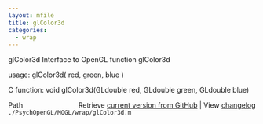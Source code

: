 ```yaml
---
layout: mfile
title: glColor3d
categories:
  - wrap
---
```


glColor3d  Interface to OpenGL function glColor3d

usage:  glColor3d\( red, green, blue \)

C function:  void glColor3d\(GLdouble red, GLdouble green, GLdouble blue\)


<div class="code_header" style="text-align:right;">
  <span style="float:left;">Path&nbsp;&nbsp;</span> <span class="counter">Retrieve <a href=
  "https://raw.github.com/Psychtoolbox-3/Psychtoolbox-3/beta/./PsychOpenGL/MOGL/wrap/glColor3d.m">current version from GitHub</a> | View <a href=
  "https://github.com/Psychtoolbox-3/Psychtoolbox-3/commits/beta/./PsychOpenGL/MOGL/wrap/glColor3d.m">changelog</a></span>
</div>
<div class="code">
  <code>./PsychOpenGL/MOGL/wrap/glColor3d.m</code>
</div>
